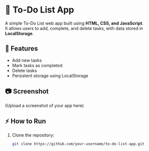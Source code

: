 # 📝 To-Do List App

A simple To-Do List web app built using **HTML, CSS, and JavaScript**.  
It allows users to add, complete, and delete tasks, with data stored in **LocalStorage**.

## 🚀 Features
- Add new tasks
- Mark tasks as completed
- Delete tasks
- Persistent storage using LocalStorage

## 📷 Screenshot
(Upload a screenshot of your app here)

## ⚡ How to Run
1. Clone the repository:
   ```bash
   git clone https://github.com/your-username/to-do-list-app.git
